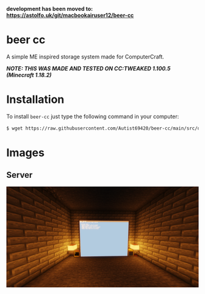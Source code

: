**development has been moved to: https://astolfo.uk/git/macbookairuser12/beer-cc**

# beer cc
A simple ME inspired storage system made for ComputerCraft.

***NOTE: THIS WAS MADE AND TESTED ON CC:TWEAKED 1.100.5 (Minecraft 1.18.2)***

# Installation
To install `beer-cc` just type the following command in your computer:
```bash
$ wget https://raw.githubusercontent.com/Autist69420/beer-cc/main/src/download.lua
```

# Images

## Server
![](images/server_screen.png)

